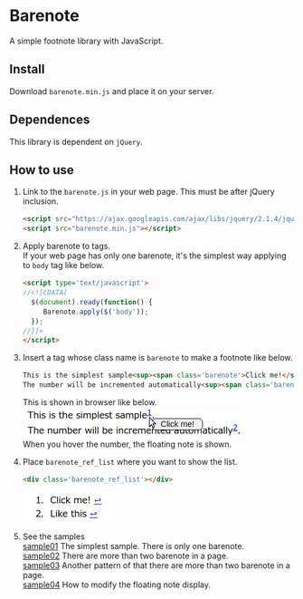 # Barenote
A simple footnote library with JavaScript.

## Install
Download `barenote.min.js` and place it on your server.

## Dependences
This library is dependent on `jQuery`.

## How to use
1. Link to the `barenote.js` in your web page.
   This must be after jQuery inclusion.

   ```html
   <script src="https://ajax.googleapis.com/ajax/libs/jquery/2.1.4/jquery.min.js"></script>
   <script src="barenote.min.js"></script>
   ```

1. Apply barenote to tags.  
   If your web page has only one barenote, it's the simplest way applying to `body` tag like below.

   ```html
   <script type='text/javascript'>
   //<![CDATA[
     $(document).ready(function() {
        Barenote.apply($('body'));
     });
   //]]>
   </script>
   ```

1. Insert a tag whose class name is `barenote` to make a footnote like below.

   ```html
   This is the simplest sample<sup><span class='barenote'>Click me!</span></sup>.<br />
   The number will be incremented automatically<sup><span class='barenote'>Like this</span></sup>.<br />
   ```

   This is shown in browser like below.  
   ![](doc/img/sample01.png)  
   When you hover the number, the floating note is shown.

1. Place `barenote_ref_list` where you want to show the list.

   ```html
   <div class='barenote_ref_list'></div>
   ```

   ![](doc/img/sample01_ref.png)

1. See the samples  
   [sample01](sample/sample01.html)
     The simplest sample. There is only one barenote.  
   [sample02](sample/sample02.html)
     There are more than two barenote in a page.  
   [sample03](sample/sample03.html)
     Another pattern of that there are more than two barenote in a page.  
   [sample04](sample/sample04.html)
     How to modify the floating note display.  

